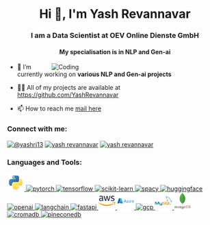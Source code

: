 <h1 align="center">Hi 👋, I'm Yash Revannavar</h1>
<h3 align="center">I am a Data Scientist at OEV Online Dienste GmbH</h3>
<h4 align="center">My specialisation is in NLP and Gen-ai</h4>
<img align="right" alt="Coding" width="400" src="https://cdn.dribbble.com/users/1292677/screenshots/6139167/avento.gif">

- 🔭 I’m currently working on **various NLP and Gen-ai projects**

- 👨‍💻 All of my projects are available at https://github.com/YashRevannavar

- 📫 How to reach me [mail here](https://www.linkedin.com/in/yash-revannavar-307a50136/)

<h3 align="left">Connect with me:</h3>
<p align="left">
<a href="https://twitter.com/@yashrj13" target="blank"><img align="center" src="https://raw.githubusercontent.com/rahuldkjain/github-profile-readme-generator/master/src/images/icons/Social/twitter.svg" alt="@yashrj13" height="30" width="40" /></a>
<a href="https://www.linkedin.com/in/yash-revannavar-307a50136/" target="blank"><img align="center" src="https://raw.githubusercontent.com/rahuldkjain/github-profile-readme-generator/master/src/images/icons/Social/linked-in-alt.svg" alt="yash revannavar" height="30" width="40" /></a>
<a href="https://medium.com/@yashrevannavar13" target="blank"><img align="center" src="https://cdn.worldvectorlogo.com/logos/medium.svg" alt="yash revannavar" height="30" width="40" /></a>
</p>

<h3 align="left">Languages and Tools:</h3>
<p align="left"> 
<a href="https://www.python.org" target="_blank" rel="noreferrer"> <img src="https://raw.githubusercontent.com/devicons/devicon/master/icons/python/python-original.svg" alt="python" width="40" height="40"/> </a> 
<a href="https://pytorch.org/" target="_blank" rel="noreferrer"> <img src="https://www.vectorlogo.zone/logos/pytorch/pytorch-icon.svg" alt="pytorch" width="40" height="40"/> </a> 
<a href="https://www.tensorflow.org" target="_blank" rel="noreferrer"> <img src="https://www.vectorlogo.zone/logos/tensorflow/tensorflow-icon.svg" alt="tensorflow" width="40" height="40"/> </a> 
<a href="https://scikit-learn.org/" target="_blank" rel="noreferrer"> <img src="https://upload.wikimedia.org/wikipedia/commons/0/05/Scikit_learn_logo_small.svg" alt="scikit-learn" width="40" height="40"/> </a> 
<a href="https://spacy.io/" target="_blank" rel="noreferrer"> <img src="https://th.bing.com/th/id/OIP.IIDlDrCo4I2X4V0TprAlrQHaCp?rs=1&pid=ImgDetMain" alt="spacy" width="40" height="40"/> </a> 
<a href="https://huggingface.co/" target="_blank" rel="noreferrer"> <img src="https://huggingface.co/front/assets/huggingface_logo.svg" alt="huggingface" width="40" height="40"/> </a> 
<a href="https://openai.com/" target="_blank" rel="noreferrer"> <img src="https://vectorseek.com/wp-content/uploads/2023/02/OpenAI-Logo-Vector.jpg" alt="openai" width="40" height="40"/> </a> 
<a href="https://langchain.com/" target="_blank" rel="noreferrer"> <img src="https://th.bing.com/th/id/OIP.Se8TA5MkKRK3OGnbbWdn8QAAAA?rs=1&pid=ImgDetMain" alt="langchain" width="40" height="40"/> </a> 
<a href="https://fastapi.tiangolo.com/" target="_blank" rel="noreferrer"> <img src="https://fastapi.tiangolo.com/img/logo-margin/logo-teal.png" alt="fastapi" width="40" height="40"/> </a> 
<a href="https://aws.amazon.com/" target="_blank" rel="noreferrer"> <img src="https://raw.githubusercontent.com/devicons/devicon/master/icons/amazonwebservices/amazonwebservices-original-wordmark.svg" alt="aws" width="40" height="40"/> </a> 
<a href="https://azure.microsoft.com/" target="_blank" rel="noreferrer"> <img src="https://raw.githubusercontent.com/devicons/devicon/master/icons/azure/azure-original-wordmark.svg" alt="azure" width="40" height="40"/> </a> 
<a href="https://cloud.google.com/" target="_blank" rel="noreferrer"> <img src="https://www.vectorlogo.zone/logos/google_cloud/google_cloud-icon.svg" alt="gcp" width="40" height="40"/> </a> 
<a href="https://www.mysql.com/" target="_blank" rel="noreferrer"> <img src="https://raw.githubusercontent.com/devicons/devicon/master/icons/mysql/mysql-original-wordmark.svg" alt="mysql" width="40" height="40"/> </a> 
<a href="https://www.mongodb.com/" target="_blank" rel="noreferrer"> <img src="https://raw.githubusercontent.com/devicons/devicon/master/icons/mongodb/mongodb-original-wordmark.svg" alt="mongodb" width="40" height="40"/> </a> 
<a href="https://cromadb.com/" target="_blank" rel="noreferrer"> <img src="https://media.trustradius.com/vendor-logos/VD/aV/XO89DGSIGMAT-180x180.PNG" alt="cromadb" width="40" height="40"/> </a> 
<a href="https://www.pinecone.io/" target="_blank" rel="noreferrer"> <img src="https://avatars.githubusercontent.com/u/54333248?s=280&v=4" alt="pineconedb" width="40" height="40"/> </a>
</p>
